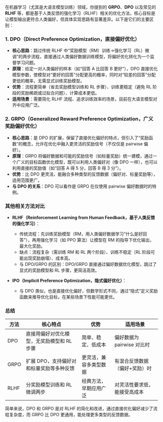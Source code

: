 在机器学习（尤其是大语言模型训练）领域，你提到的 **GRPO**、**DPO** 以及常见的 **RLHF** 等，都是基于人类反馈的强化学习（RLHF）相关的优化方法，核心目标是让模型输出更符合人类偏好，但具体实现思路有显著差异。以下是它们的主要区别：


### 1. **DPO（Direct Preference Optimization，直接偏好优化）**
- **核心思路**：跳过传统 RLHF 中“奖励模型（RM）训练→强化学习（RL）微调”的两步流程，直接通过人类偏好数据训练模型，将偏好优化转化为一个监督学习问题。
- **原理**：给定一对人类偏好的样本（如“回答 A 比回答 B 更好”），DPO 直接优化模型参数，使模型对“更好的回答”分配更高的概率，同时对“较差的回答”分配更低的概率，无需显式训练奖励模型。
- **优势**：流程更简单（省去奖励模型训练和 RL 步骤）、训练更稳定（避免 RL 阶段的奖励稀疏或过拟合问题）、计算成本更低。
- **适用场景**：需要简化 RLHF 流程、追求训练效率的场景，目前在大语言模型对齐中应用广泛。


### 2. **GRPO（Generalized Reward Preference Optimization，广义奖励偏好优化）**
- **核心思路**：是 DPO 的扩展，保留了直接优化偏好的特点，但引入了“奖励函数”的概念，允许在优化中融入更灵活的奖励信号（不仅仅是 pairwise 偏好）。
- **原理**：GRPO 将偏好数据和可能的奖励信号（如标量奖励）统一建模，通过一个广义的目标函数优化模型，既可以利用人类偏好对（像 DPO 一样），也可以利用直接的奖励值（如“回答 A 得 5 分，回答 B 得 3 分”）。
- **优势**：比 DPO 更灵活，能融合多种类型的反馈数据（偏好对、标量奖励等），适用范围更广。
- **与 DPO 的关系**：DPO 可以看作是 GRPO 在仅使用 pairwise 偏好数据时的特例。


### 其他相关方法对比
- **RLHF（Reinforcement Learning from Human Feedback，基于人类反馈的强化学习）**：
  - 传统流程：先训练奖励模型（RM，用人类偏好数据学习“什么是好回答”），再用强化学习（如 PPO 算法）让模型在 RM 的指导下优化输出，最大化奖励。
  - 缺点：流程复杂（需训练 RM 和 RL 两个阶段）、训练不稳定（RL 阶段可能出现奖励崩塌）、成本高。
  - 与 DPO/GRPO 的区别：DPO/GRPO 直接通过偏好数据优化模型，跳过了显式的奖励模型和 RL 步骤，更简洁高效。

- **IPO（Implicit Preference Optimization，隐式偏好优化）**：
  - 与 DPO 类似，也是直接优化偏好，但数学形式不同，通过“隐式”定义奖励函数来推导优化目标，在某些场景下性能可能更优。


### 总结
| 方法   | 核心特点                                  | 优势                     | 适用场景                     |
|--------|-------------------------------------------|--------------------------|------------------------------|
| DPO    | 直接用偏好对优化模型，无奖励模型和 RL 步骤 | 简单、稳定、低成本       | 偏好数据为 pairwise 对比时   |
| GRPO   | 扩展 DPO，支持偏好对和标量奖励等多种反馈  | 更灵活，兼容多类型数据   | 有混合反馈数据（偏好+奖励）时 |
| RLHF   | 分奖励模型训练和 RL 微调两步              | 经典方法，早期应用广泛   | 对灵活性要求低，能接受高成本 |

简单来说，DPO 和 GRPO 是对 RLHF 的简化和改进，通过直接优化偏好减少了流程复杂度，而 GRPO 比 DPO 更通用，能处理更多类型的反馈数据。